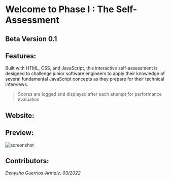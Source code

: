 # Welcome to Phase I : The Self-Assessment

## Beta Version 0.1

## Features:

Built with HTML, CSS, and JavaScript, this interactive self-assessment is designed to challenge junior software engineers to apply their knowledge of several fundamental JavaScript concepts as they prepare for their technical interviews. 

> Scores are logged and displayed after each attempt for performance evaluation

## Website:

## Preview:
![screenshot]()

## Contributors:
*Denysha Guerrios-Armaiz, 03/2022*